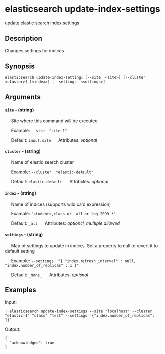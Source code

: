 # elasticsearch update-index-settings

update elastic search index settings

## Description

Changes settings for indices

## Synopsis

`elasticsearch update-index-settings [--site  <site>] [--cluster  <cluster>] [<index>] [--settings  <settings>]`

## Arguments


#### `site` - (string)

&nbsp;&nbsp;&nbsp;&nbsp; Site where this command will be executed  

&nbsp;&nbsp;&nbsp;&nbsp; Example:  `--site  "site-1"`

&nbsp;&nbsp;&nbsp;&nbsp; Default: `input.site`
&nbsp;&nbsp;&nbsp;&nbsp; Attributes: _optional_  


#### `cluster` - (string)

&nbsp;&nbsp;&nbsp;&nbsp; Name of elastic search cluster  

&nbsp;&nbsp;&nbsp;&nbsp; Example:  `--cluster  "elastic-default"`

&nbsp;&nbsp;&nbsp;&nbsp; Default: `elastic-default`
&nbsp;&nbsp;&nbsp;&nbsp; Attributes: _optional_  


#### `index` - (string)

&nbsp;&nbsp;&nbsp;&nbsp; Name of indices (supports wild card expression)  

&nbsp;&nbsp;&nbsp;&nbsp; Example:  `"students,class or _all or log_2099_*"`

&nbsp;&nbsp;&nbsp;&nbsp; Default: `_all`
&nbsp;&nbsp;&nbsp;&nbsp; Attributes: _optional, multiple allowed_  


#### `settings` - (string)

&nbsp;&nbsp;&nbsp;&nbsp; Map of settings to update in indices. Set a property to null to revert it to default setting  

&nbsp;&nbsp;&nbsp;&nbsp; Example:  `--settings  "{ "index.refresh_interval" : null, "index.number_of_replicas" : 1 }"`

&nbsp;&nbsp;&nbsp;&nbsp; Default: `_None_`
&nbsp;&nbsp;&nbsp;&nbsp; Attributes: _optional_  



## Examples

Input: 
```
! elasticsearch update-index-settings --site "localhost" --cluster "elastic-1" "class" "test" --settings `{"index.number_of_replicas": 1}`
```
Output: 
```
{
  "acknowledged": true
}
```

